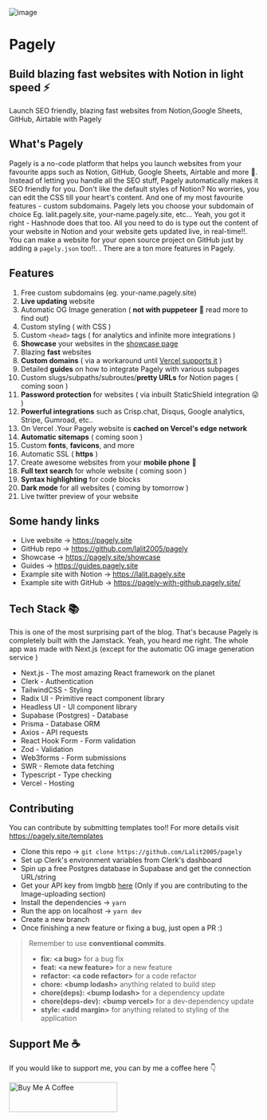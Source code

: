 ![image](https://user-images.githubusercontent.com/69138026/127688763-0ac2fdb2-3f77-4de5-bacd-f56b3d600f31.png)
# Pagely
## Build blazing fast websites with Notion in light speed ⚡️

Launch SEO friendly, blazing fast websites from Notion,Google Sheets, GitHub,  Airtable with Pagely

## What's Pagely

Pagely is a no-code platform that helps you launch websites from your favourite apps such as Notion, GitHub, Google Sheets, Airtable and more 🤯. Instead of letting you handle all the SEO stuff, Pagely automatically makes it SEO friendly for you. Don't like the default styles of Notion? No worries, you can edit the CSS till your heart's content. And one of my most favourite features - custom subdomains. Pagely lets you choose your subdomain of choice Eg. lalit.pagely.site, your-name.pagely.site, etc... Yeah, you got it right - Hashnode does that too. All you need to do is type out the content of your website in Notion and your website gets updated live, in real-time!!. You can make a website for your open source project on GitHub just by adding a `pagely.json` too!!. . There are a ton more features in Pagely.

## Features

1. Free custom subdomains (eg. your-name.pagely.site)
2. **Live updating** website
3. Automatic OG Image generation ( **not with puppeteer** 🤯  read more to find out)
4. Custom styling ( with CSS )
5. Custom `<head>` tags ( for analytics and infinite more integrations )
6. **Showcase** your websites in the [showcase page](https://pagely.site/showcase)
7. Blazing **fast** websites
8. **Custom domains** ( via a workaround until [Vercel supports it](https://github.com/vercel/vercel/discussions/4840#discussioncomment-620716) )
9. Detailed **guides** on how to integrate Pagely with various subpages
10. Custom slugs/subpaths/subroutes/**pretty URLs** for Notion pages ( coming soon )
11. **Password protection** for websites ( via inbuilt StaticShield integration 😜 )
12. **Powerful integrations** such as Crisp.chat, Disqus, Google analytics, Stripe, Gumroad, etc..
13. On Vercel .Your Pagely website is **cached on Vercel's edge network**
14. **Automatic sitemaps** ( coming soon )
15. Custom **fonts**, **favicons**, and more
16. Automatic SSL ( **https** )
17. Create awesome websites from your **mobile phone** 🤯
18. **Full text search** for whole website ( coming soon )
19. **Syntax highlighting** for code blocks
20. **Dark mode** for all websites ( coming by tomorrow )
21. Live twitter preview of your website

## Some handy links

- Live website → https://pagely.site
- GitHub repo → https://github.com/lalit2005/pagely
- Showcase → https://pagely.site/showcase
- Guides → https://guides.pagely.site
- Example site with Notion → https://lalit.pagely.site
- Example site with GitHub → https://pagely-with-github.pagely.site/

## Tech Stack 📚

This is one of the most surprising part of the blog. That's because Pagely is completely built with the Jamstack. Yeah, you heard me right. The whole app was made with Next.js (except for the automatic OG image generation service )

-  Next.js - The most amazing React framework on the planet
- Clerk - Authentication
- TailwindCSS - Styling
- Radix UI - Primitive react component library
- Headless UI - UI component library
- Supabase (Postgres) - Database
- Prisma - Database ORM
- Axios - API requests
- React Hook Form - Form validation
- Zod - Validation
- Web3forms - Form submissions
- SWR - Remote data fetching
- Typescript - Type checking
- Vercel - Hosting

## Contributing

You can contribute by submitting templates too!! For more details visit https://pagely.site/templates

- Clone this repo → `git clone https://github.com/Lalit2005/pagely`
- Set up Clerk's environment variables from Clerk's dashboard
- Spin up a free Postgres database in Supabase and get the connection URL/string
- Get your API key from Imgbb [here](https://imgbb.com/) (Only if you are contributing to the Image-uploading section)
- Install the dependencies → `yarn`
- Run the app on localhost → `yarn dev`
- Create a new branch
- Once finishing a new feature or fixing a bug, just open a PR :)

> Remember to use **conventional commits**. 
> - **fix: \<a bug\>** for a bug fix
> - **feat: \<a new feature\>** for a new feature
> - **refactor: \<a code refactor\>** for a code refactor
> - **chore: \<bump lodash\>** anything related to build step
> - **chore(deps): \<bump lodash\>** for a dependency update
> - **chore(deps-dev): \<bump vercel\>** for a dev-dependency update
> - **style: \<add margin\>** for anything related to styling of the application

## Support Me ☕️

If you would like to support me, you can by me a coffee here 👇


<a href="https://www.buymeacoffee.com/lalitcodes" target="_blank"><img src="https://cdn.buymeacoffee.com/buttons/v2/default-blue.png" alt="Buy Me A Coffee" style="height: 60px !important;width: 217px !important;" ></a>
